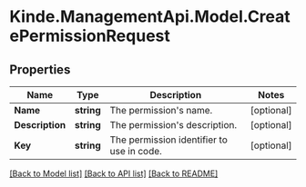 # Kinde.ManagementApi.Model.CreatePermissionRequest

## Properties

Name | Type | Description | Notes
------------ | ------------- | ------------- | -------------
**Name** | **string** | The permission&#39;s name. | [optional] 
**Description** | **string** | The permission&#39;s description. | [optional] 
**Key** | **string** | The permission identifier to use in code. | [optional] 

[[Back to Model list]](../README.md#documentation-for-models) [[Back to API list]](../README.md#documentation-for-api-endpoints) [[Back to README]](../README.md)

